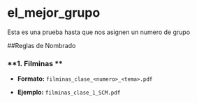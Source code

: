 # el_mejor_grupo
Esta es una prueba hasta que nos asignen un numero de grupo

##Reglas de Nombrado

### **1. Filminas **

- **Formato:** `filminas_clase_<numero>_<tema>.pdf `

- **Ejemplo:** `filminas_clase_1_SCM.pdf ` 
